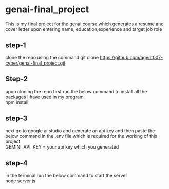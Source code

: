 # genai-final_project

This is my final project for the genai course which generates a resume and cover letter upon entering name, education,experience and target job role

## step-1

clone the repo using the command git clone https://github.com/agent007-cyber/genai-final_project.git

## Step-2

upon cloning the repo first run the below command to install all the packages I have used in my program <br>
npm install

## step-3

next go to google ai studio and generate an api key and then paste the below command in the .env file which is required for the working of this project<br>
GEMINI_API_KEY = your api key which you generated

## step-4

in the terminal run the below command to start the server <br>
node server.js


